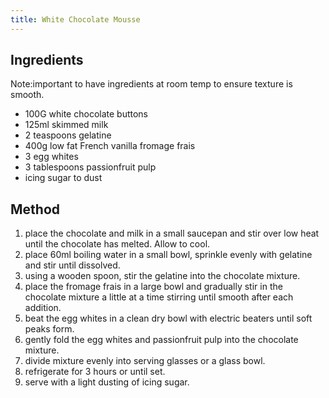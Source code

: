 ```yaml
---
title: White Chocolate Mousse
---
```


## Ingredients

Note:important to have ingredients at room temp to ensure texture is smooth.

-   100G white chocolate buttons
-   125ml skimmed milk
-   2 teaspoons gelatine
-   400g low fat French vanilla fromage frais
-   3 egg whites
-   3 tablespoons passionfruit pulp
-   icing sugar to dust

## Method

1.  place the chocolate and milk in a small saucepan and stir over low heat until the chocolate has melted. Allow to cool.
2.  place 60ml boiling water in a small bowl, sprinkle evenly with gelatine and stir until dissolved.
3.  using a wooden spoon, stir the gelatine into the chocolate mixture.
4.  place the fromage frais in a large bowl and gradually stir in the chocolate mixture a little at a time stirring until smooth after each addition.
5.  beat the egg whites in a clean dry bowl with electric beaters until soft peaks form.
6.  gently fold the egg whites and passionfruit pulp into the chocolate mixture.
7.  divide mixture evenly into serving glasses or a glass bowl.
8.  refrigerate for 3 hours or until set.
9.  serve with a light dusting of icing sugar.
